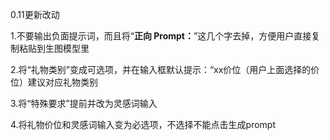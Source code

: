 0.11更新改动

1.不要输出负面提示词，而且将“**正向 Prompt：**”这几个字去掉，方便用户直接复制粘贴到生图模型里

2.将“礼物类别”变成可选项，并在输入框默认提示：“xx价位（用户上面选择的价位）建议对应礼物类别

3.将“特殊要求”提前并改为灵感词输入

4.将礼物价位和灵感词输入变为必选项，不选择不能点击生成prompt
